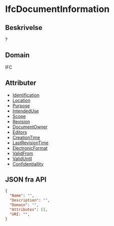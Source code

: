 # IfcDocumentInformation

## Beskrivelse

?

## Domain

IFC

## Attributer

- [Identification](../../Attributes/Identification.html)
- [Location](../../Attributes/Location.html)
- [Purpose](../../Attributes/Purpose.html)
- [IntendedUse](../../Attributes/IntendedUse.html)
- [Scope](../../Attributes/Scope.html)
- [Revision](../../Attributes/Revision.html)
- [DocumentOwner](../../Attributes/DocumentOwner.html)
- [Editors](../../Attributes/Editors.html)
- [CreationTime](../../Attributes/CreationTime.html)
- [LastRevisionTime](../../Attributes/LastRevisionTime.html)
- [ElectronicFormat](../../Attributes/ElectronicFormat.html)
- [ValidFrom](../../Attributes/ValidFrom.html)
- [ValidUntil](../../Attributes/ValidUntil.html)
- [Confidentiallity](../../Attributes/Confidentiallity.html)

## JSON fra API

```json
{
  "Name": "",
  "Description": "",
  "Domain": "",
  "Attributes": [],
  "URI: "",
}
```
